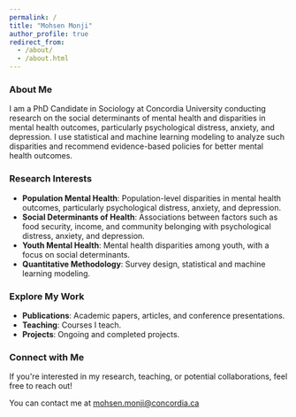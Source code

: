 ```yaml
---
permalink: /
title: "Mohsen Monji"
author_profile: true
redirect_from: 
  - /about/
  - /about.html
---
```


### About Me
I am a PhD Candidate in Sociology at Concordia University conducting research on the social determinants of mental health and disparities in mental health outcomes, particularly psychological distress, anxiety, and depression. I use statistical and machine learning modeling to analyze such disparities and recommend evidence-based policies for better mental health outcomes. 
### Research Interests
- **Population Mental Health**: Population-level disparities in mental health outcomes, particularly psychological distress, anxiety, and depression.
- **Social Determinants of Health**: Associations between factors such as food security, income, and community belonging with psychological distress, anxiety, and depression.
- **Youth Mental Health**: Mental health disparities among youth, with a focus on social determinants.
- **Quantitative Methodology**: Survey design, statistical and machine learning modeling.
### Explore My Work
- **Publications**: Academic papers, articles, and conference presentations.
- **Teaching**: Courses I teach.
- **Projects**: Ongoing and completed projects.
### Connect with Me
If you're interested in my research, teaching, or potential collaborations, feel free to reach out! 

You can contact me at [mohsen.monji@concordia.ca](mailto:mohsen.monji@concordia.ca) 
